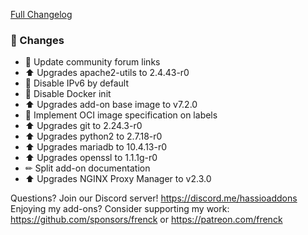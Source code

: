 [Full Changelog][changelog]

### 🔨  Changes

- 🔨 Update community forum links
- ⬆ Upgrades apache2-utils to 2.4.43-r0
- 🔨 Disable IPv6 by default
- 🔨 Disable Docker init
- ⬆ Upgrades add-on base image to v7.2.0
- 🔨 Implement OCI image specification on labels
- ⬆ Upgrades git to 2.24.3-r0
- ⬆ Upgrades python2 to 2.7.18-r0
- ⬆ Upgrades mariadb to 10.4.13-r0
- ⬆ Upgrades openssl to 1.1.1g-r0
- ✏ Split add-on documentation
- ⬆ Upgrades NGINX Proxy Manager to v2.3.0

[changelog]: https://github.com/hassio-addons/addon-nginx-proxy-manager/compare/v0.5.0...v0.6.0

Questions? Join our Discord server! https://discord.me/hassioaddons
Enjoying my add-ons? Consider supporting my work:
https://github.com/sponsors/frenck or https://patreon.com/frenck
